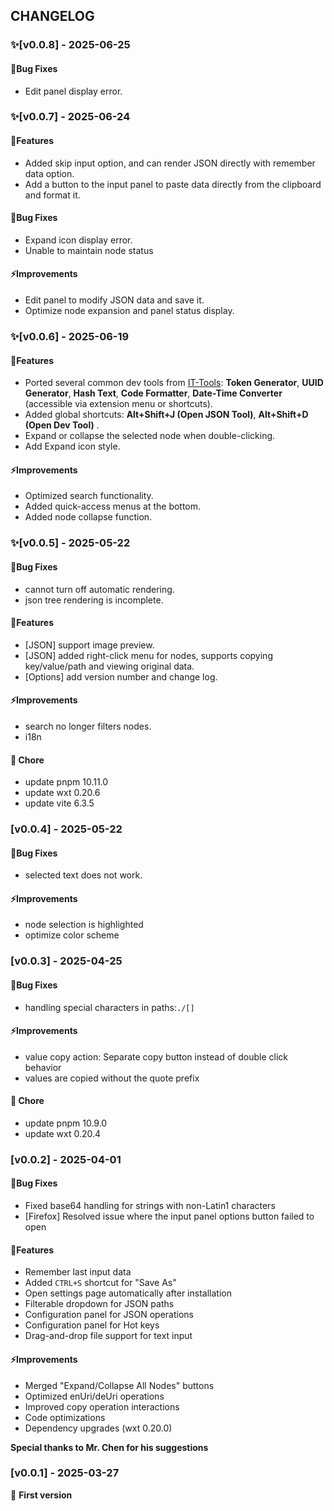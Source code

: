 ## CHANGELOG

### ✨[v0.0.8] - 2025-06-25

#### 🐛Bug Fixes

- Edit panel display error.

### ✨[v0.0.7] - 2025-06-24

#### 🚀Features

- Added skip input option, and can render JSON directly with remember data option.
- Add a button to the input panel to paste data directly from the clipboard and format it.

#### 🐛Bug Fixes

- Expand icon display error.
- Unable to maintain node status

#### ⚡Improvements

- Edit panel to modify JSON data and save it.
- Optimize node expansion and panel status display.

### ✨[v0.0.6] - 2025-06-19

#### 🚀Features

- Ported several common dev tools from [IT-Tools](https://github.com/CorentinTh/it-tools): **Token Generator**, **UUID Generator**, **Hash Text**, **Code Formatter**, **Date-Time Converter** (accessible via extension menu or shortcuts).
- Added global shortcuts: **Alt+Shift+J (Open JSON Tool)**, **Alt+Shift+D (Open Dev Tool)** .
- Expand or collapse the selected node when double-clicking.
- Add Expand icon style.

#### ⚡Improvements

- Optimized search functionality.
- Added quick-access menus at the bottom.
- Added node collapse function.

### ✨[v0.0.5] - 2025-05-22

#### 🐛Bug Fixes

- cannot turn off automatic rendering.
- json tree rendering is incomplete.

#### 🚀Features

- [JSON] support image preview.
- [JSON] added right-click menu for nodes, supports copying key/value/path and viewing original data.
- [Options] add version number and change log.

#### ⚡Improvements

- search no longer filters nodes.
- i18n

#### 🐳 Chore

- update pnpm 10.11.0
- update wxt 0.20.6
- update vite 6.3.5

### [v0.0.4] - 2025-05-22

#### 🐛Bug Fixes

- selected text does not work.

#### ⚡Improvements

- node selection is highlighted
- optimize color scheme

### [v0.0.3] - 2025-04-25

#### 🐛Bug Fixes

- handling special characters in paths:`./[]`

#### ⚡Improvements

- value copy action: Separate copy button instead of double click behavior
- values ​​are copied without the quote prefix

#### 🐳 Chore

- update pnpm 10.9.0
- update wxt 0.20.4

### [v0.0.2] - 2025-04-01

#### 🐛Bug Fixes

- Fixed base64 handling for strings with non-Latin1 characters
- [Firefox] Resolved issue where the input panel options button failed to open

#### 🚀Features

- Remember last input data
- Added `CTRL+S` shortcut for "Save As"
- Open settings page automatically after installation
- Filterable dropdown for JSON paths
- Configuration panel for JSON operations
- Configuration panel for Hot keys
- Drag-and-drop file support for text input

#### ⚡Improvements

- Merged "Expand/Collapse All Nodes" buttons
- Optimized enUri/deUri operations
- Improved copy operation interactions
- Code optimizations
- Dependency upgrades (wxt 0.20.0)

**Special thanks to Mr. Chen for his suggestions**

### [v0.0.1] - 2025-03-27

🎉 **First version**

